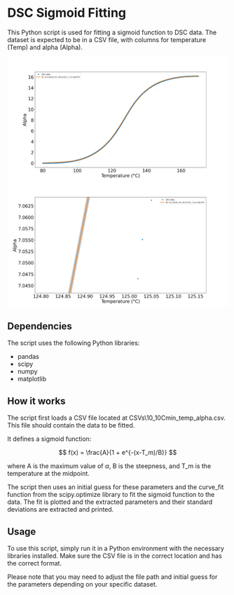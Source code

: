 # DSC Sigmoid Fitting

This Python script is used for fitting a sigmoid function to DSC data. The dataset is expected to be in a CSV file, with columns for temperature (Temp) and alpha (Alpha).

![Sigmoid](Exports/sigmoidfit.png)
![Sigmoid](Exports/sigmoidfit_zoom.png)


## Dependencies
The script uses the following Python libraries:

- pandas
- scipy
- numpy
- matplotlib

## How it works
The script first loads a CSV file located at CSVs\10_10Cmin_temp_alpha.csv. This file should contain the data to be fitted.

It defines a sigmoid function:

$$ f(x) = \frac{A}{1 + e^{-(x-T_m)/B}} $$

where A is the maximum value of $\alpha$, B is the steepness, and T_m is the temperature at the midpoint.

The script then uses an initial guess for these parameters and the curve_fit function from the scipy.optimize library to fit the sigmoid function to the data. The fit is plotted and the extracted parameters and their standard deviations are extracted and printed.

## Usage
To use this script, simply run it in a Python environment with the necessary libraries installed. Make sure the CSV file is in the correct location and has the correct format.

Please note that you may need to adjust the file path and initial guess for the parameters depending on your specific dataset.